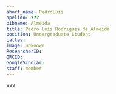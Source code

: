 ```yaml
---
short_name: PedroLuis
apelido: ???
bibname: Almeida
title: Pedro Luís Rodrigues de Almeida
position: Undergraduate Student
Lattes: 
image: unknown
ResearcherID: 
ORCID: 
GoogleScholar: 
staff: member
---
```


xxx


